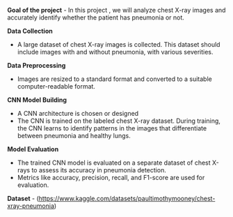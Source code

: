 **Goal of the project** - In this project , we will analyze chest X-ray images and accurately identify whether the patient has pneumonia or not.

**Data Collection**
- A large dataset of chest X-ray images is collected. This dataset should include images with and without pneumonia, with various severities.

**Data Preprocessing**
- Images are resized to a standard format and converted to a suitable computer-readable format.

**CNN Model Building**
- A CNN architecture is chosen or designed
- The CNN is trained on the labeled chest X-ray dataset. During training, the CNN learns to identify patterns in the images that differentiate between pneumonia and healthy lungs.

**Model Evaluation**
- The trained CNN model is evaluated on a separate dataset of chest X-rays to assess its accuracy in pneumonia detection.
- Metrics like accuracy, precision, recall, and F1-score are used for evaluation.

**Dataset** - (https://www.kaggle.com/datasets/paultimothymooney/chest-xray-pneumonia)










